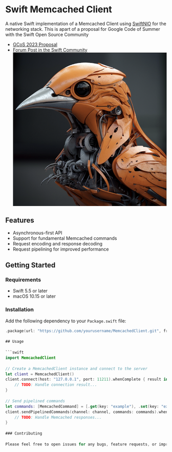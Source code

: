 # Swift Memcached Client

A native Swift implementation of a Memcached Client using [SwiftNIO](https://github.com/apple/swift-nio) for the networking stack.
This is apart of a proposal for Google Code of Summer with the Swift Open Source Community
- [GCoS 2023 Proposal](https://docs.google.com/document/d/e/2PACX-1vSDIHtPdVJOnABKMJt7tgmoPSigE5H24kEmfrr9NiJBF29UeBT8Efrwy4UpeAIHT4UwhtDYQRZ5s_HN/pub)
- [Forum Post in the Swift Community](https://forums.swift.org/t/swift-memcached-client-gsoc-2023/63988)
![](swift_logo.png)

## Features

- Asynchronous-first API
- Support for fundamental Memcached commands
- Request encoding and response decoding
- Request pipelining for improved performance

## Getting Started

### Requirements

- Swift 5.5 or later
- macOS 10.15 or later

### Installation

Add the following dependency to your `Package.swift` file:

```swift
.package(url: "https://github.com/yourusername/MemcachedClient.git", from: "1.0.0")

## Usage

```swift
import MemcachedClient

// Create a MemcachedClient instance and connect to the server
let client = MemcachedClient()
client.connect(host: "127.0.0.1", port: 11211).whenComplete { result in
    // TODO: Handle connection result...
}

// Send pipelined commands
let commands: [MemcachedCommand] = [.get(key: "example"), .set(key: "example", value: "42", flags: 0, expiration: 0)]
client.sendPipelinedCommands(channel: channel, commands: commands).whenSuccess { responses in
    // TODO: Handle Memcached responses...
}

### Contributing

Please feel free to open issues for any bugs, feature requests, or improvements you'd like to see. We appreciate any help and contributions to the project. Don't hesitate to submit pull requests with proposed changes, enhancements, or fixes. Make sure to follow the existing code style and add tests for any new functionality.

